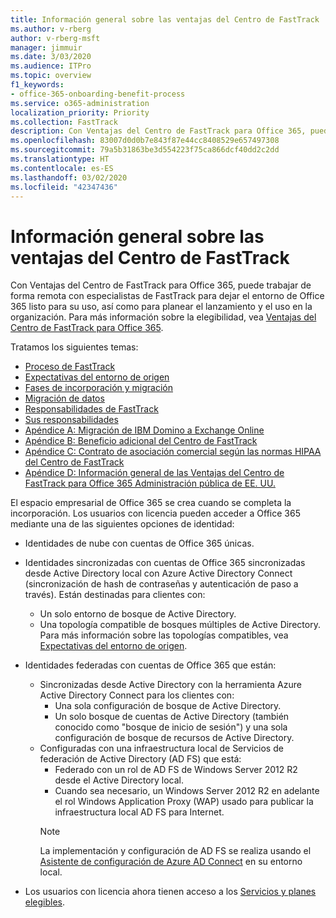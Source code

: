 ```yaml
---
title: Información general sobre las ventajas del Centro de FastTrack
ms.author: v-rberg
author: v-rberg-msft
manager: jimmuir
ms.date: 3/03/2020
ms.audience: ITPro
ms.topic: overview
f1_keywords:
- office-365-onboarding-benefit-process
ms.service: o365-administration
localization_priority: Priority
ms.collection: FastTrack
description: Con Ventajas del Centro de FastTrack para Office 365, puede trabajar de forma remota con especialistas de FastTrack para dejar el entorno de Office 365 listo para su uso, así como para planear el lanzamiento y el uso en la organización. Para más información sobre la elegibilidad, vea Ventajas del Centro de FastTrack para Office 365.
ms.openlocfilehash: 83007d0d0b7e843f87e44cc8408529e657497308
ms.sourcegitcommit: 79a5b31863be3d554223f75ca866dcf40dd2c2dd
ms.translationtype: HT
ms.contentlocale: es-ES
ms.lasthandoff: 03/02/2020
ms.locfileid: "42347436"
---
```

# <a name="fasttrack-center-benefit-overview"></a>Información general sobre las ventajas del Centro de FastTrack

Con Ventajas del Centro de FastTrack para Office 365, puede trabajar de forma remota con especialistas de FastTrack para dejar el entorno de Office 365 listo para su uso, así como para planear el lanzamiento y el uso en la organización. Para más información sobre la elegibilidad, vea [Ventajas del Centro de FastTrack para Office 365](O365-fasttrack-benefit-for-office-365.md).
  
Tratamos los siguientes temas:
- [Proceso de FastTrack](O365-fasttrack-process.md) 
- [Expectativas del entorno de origen](O365-source-environment-expectations.md)
- [Fases de incorporación y migración](O365-onboarding-and-migration.md)
- [Migración de datos](O365-data-migration.md)
- [Responsabilidades de FastTrack](O365-fasttrack-responsibilities.md)
- [Sus responsabilidades](O365-your-responsibilities.md) 
- [Apéndice A: Migración de IBM Domino a Exchange Online](O365-from-ibm-domino-to-exchange-online.md)
- [Apéndice B: Beneficio adicional del Centro de FastTrack](O365-fasttrack-additional-benefits.md)
- [Apéndice C: Contrato de asociación comercial según las normas HIPAA del Centro de FastTrack](O365-hipaa-business-associate-agreement.md)
- [Apéndice D: Información general de las Ventajas del Centro de FastTrack para Office 365 Administración pública de EE. UU.](US-Gov-appendix-overview.md)
    
El espacio empresarial de Office 365 se crea cuando se completa la incorporación. Los usuarios con licencia pueden acceder a Office 365 mediante una de las siguientes opciones de identidad:
- Identidades de nube con cuentas de Office 365 únicas.
- Identidades sincronizadas con cuentas de Office 365 sincronizadas desde Active Directory local con Azure Active Directory Connect (sincronización de hash de contraseñas y autenticación de paso a través). Están destinadas para clientes con:
  - Un solo entorno de bosque de Active Directory.
  - Una topología compatible de bosques múltiples de Active Directory. Para más información sobre las topologías compatibles, vea [Expectativas del entorno de origen](O365-source-environment-expectations.md).
- Identidades federadas con cuentas de Office 365 que están:
  - Sincronizadas desde Active Directory con la herramienta Azure Active Directory Connect para los clientes con:
      - Una sola configuración de bosque de Active Directory.
      - Un solo bosque de cuentas de Active Directory (también conocido como "bosque de inicio de sesión") y una sola configuración de bosque de recursos de Active Directory.
  - Configuradas con una infraestructura local de Servicios de federación de Active Directory (AD FS) que está:
      - Federado con un rol de AD FS de Windows Server 2012 R2 desde el Active Directory local.
      - Cuando sea necesario, un Windows Server 2012 R2 en adelante el rol Windows Application Proxy (WAP) usado para publicar la infraestructura local AD FS para Internet.
    > [!NOTE]
    > La implementación y configuración de AD FS se realiza usando el [Asistente de configuración de Azure AD Connect](https://go.microsoft.com/fwlink/?linkid=844794) en su entorno local. 
  
- Los usuarios con licencia ahora tienen acceso a los [Servicios y planes elegibles](M365-eligible-services-and-plans.md).
    

 
